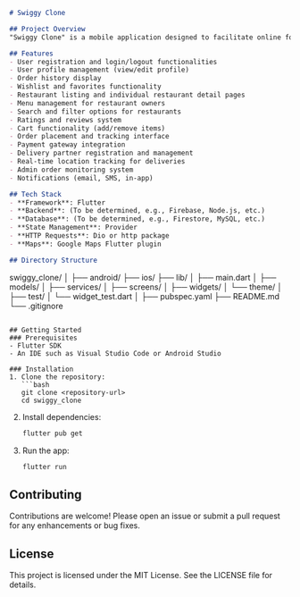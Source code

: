 ```markdown
# Swiggy Clone

## Project Overview
"Swiggy Clone" is a mobile application designed to facilitate online food ordering, grocery delivery, and additional services like dine-in reservations and instant delivery within 10 minutes. This project aims to replicate the core functionalities offered by Swiggy, catering to food enthusiasts and grocery shoppers alike.

## Features
- User registration and login/logout functionalities
- User profile management (view/edit profile)
- Order history display
- Wishlist and favorites functionality
- Restaurant listing and individual restaurant detail pages
- Menu management for restaurant owners
- Search and filter options for restaurants
- Ratings and reviews system
- Cart functionality (add/remove items)
- Order placement and tracking interface
- Payment gateway integration
- Delivery partner registration and management
- Real-time location tracking for deliveries
- Admin order monitoring system
- Notifications (email, SMS, in-app)

## Tech Stack
- **Framework**: Flutter
- **Backend**: (To be determined, e.g., Firebase, Node.js, etc.)
- **Database**: (To be determined, e.g., Firestore, MySQL, etc.)
- **State Management**: Provider
- **HTTP Requests**: Dio or http package
- **Maps**: Google Maps Flutter plugin

## Directory Structure
```
swiggy_clone/
│
├── android/
├── ios/
├── lib/
│   ├── main.dart
│   ├── models/
│   ├── services/
│   ├── screens/
│   ├── widgets/
│   └── theme/
│
├── test/
│   └── widget_test.dart
│
├── pubspec.yaml
├── README.md
└── .gitignore
```

## Getting Started
### Prerequisites
- Flutter SDK
- An IDE such as Visual Studio Code or Android Studio

### Installation
1. Clone the repository:
   ```bash
   git clone <repository-url>
   cd swiggy_clone
   ```

2. Install dependencies:
   ```bash
   flutter pub get
   ```

3. Run the app:
   ```bash
   flutter run
   ```

## Contributing
Contributions are welcome! Please open an issue or submit a pull request for any enhancements or bug fixes.

## License
This project is licensed under the MIT License. See the LICENSE file for details.
```
